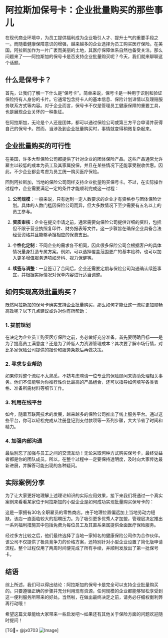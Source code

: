 # 阿拉斯加保号卡：企业批量购买的那些事儿

在现代商业环境中，为员工提供福利成为企业吸引人才、提升士气的重要手段之一。而随着健康保障意识的增强，越来越多的企业选择为员工购买医疗保险。在美国，阿拉斯加作为一片广袤而美丽的土地，其医疗保障体系自然也备受关注。那么问题来了——阿拉斯加的保号卡是否支持企业批量购买呢？今天，我们就来聊聊这个话题。

## 什么是保号卡？

首先，让我们了解一下什么是“保号卡”。简单来说，保号卡是一种用于识别和验证保险持有人身份的卡片。它通常包含持卡人的基本信息、保险计划详情以及理赔服务联系方式等内容。对于企业而言，保号卡不仅是管理员工健康保障的重要工具，也是展现企业关怀的一种象征。

在阿拉斯加，无论是个人还是团体，都可以通过保险公司或第三方平台申请并获得自己的保号卡。然而，当涉及到企业批量购买时，事情就变得稍微复杂起来。

## 企业批量购买的可行性

在美国，许多大型保险公司都提供了针对企业的团体保险产品。这些产品通常允许雇主以较低的成本为员工及其家属投保，并且在某些情况下还能享受税收优惠。因此，不少企业都会考虑为员工统一购买医疗保险。

回到阿拉斯加，当地的保险公司同样支持企业批量购买保号卡。不过，在实际操作过程中，企业需要满足一定的条件才能顺利完成这一过程：

1. **公司规模**：一般来说，只有达到一定人数要求的企业才有资格参与团体保险计划。具体的人数门槛因保险公司而异，但大多数情况下至少需要有五名以上的员工参与。
   
2. **资质审核**：企业在提交申请之前，通常需要向保险公司提供详细的资料，包括但不限于营业执照复印件、财务报表等文件。这一步骤旨在确保企业具备合法经营资格并且能够承担相应的保费支出。

3. **个性化定制**：不同企业的需求各不相同，因此很多保险公司会根据客户的具体情况量身打造专属方案。例如，可以选择覆盖范围更广的基本险种，也可以加入更多增值服务选项如牙科、视力保健等。

4. **续签与调整**：一旦签订了合同后，企业还需要定期与保险公司沟通确认续签事宜，并根据实际情况对保单内容进行适当调整。

## 如何实现高效批量购买？

既然阿拉斯加的保号卡确实支持企业批量购买，那么如何才能让这一流程更加顺畅高效呢？以下几点建议或许对你有所帮助：

### 1. 提前规划
在决定为企业员工购买医疗保险之前，务必做好充分准备。首先要明确目标——是为了提高员工满意度？还是为了降低人力资源管理成本？其次要了解市场行情，对比多家保险公司提供的报价和服务条款后再做决策。

### 2. 寻求专业帮助
如果你对整个流程不太熟悉，不妨考虑聘请一位专业的保险顾问来协助处理相关事务。他们不仅能够为你推荐性价比最高的产品组合，还可以指导如何填写各类表格、准备所需材料等细节工作。

### 3. 利用在线平台
如今，随着互联网技术的发展，越来越多的保险公司推出了线上服务平台。通过这些平台，你可以轻松完成从注册登记到支付款项等一系列步骤，大大节省了时间和精力。

### 4. 加强内部沟通
最后别忘了加强与员工之间的交流互动！无论采取何种方式购买保号卡，最终受益者都是你的团队成员。所以，在整个过程中一定要保持透明度，及时向大家传达最新进展，并解答可能出现的各种疑问。

## 实际案例分享

为了让大家更好地理解上述理论知识的实际应用效果，接下来我们将通过一个真实案例来看看某家位于阿拉斯加的小型企业是如何成功实现批量购买保号卡的：

这是一家拥有30名全职雇员的零售商店。由于地理位置偏远加上当地劳动力短缺，该店一直面临较大的招聘压力。为了吸引更多优秀人才加盟，管理层决定推出一系列福利措施其中包括免费为每位员工及其直系亲属提供全面医疗保险服务。

经过多方比较之后，他们最终选择了当地一家知名的健康保险公司作为合作伙伴。该公司不仅提供了极具竞争力的价格方案，还特别针对小型企业设置了简化版申请流程。整个过程仅用了两周时间便完成了所有手续，并顺利发放出了第一批保号卡。

## 结语

综上所述，我们可以得出结论：阿拉斯加的保号卡是完全可以支持企业批量购买的。只要遵循正确的步骤并充分利用现有资源，任何规模的企业都能够轻松享受到这一便利服务所带来的好处。当然啦，在做出最终决定之前，请务必仔细权衡利弊再行动哦！

希望这篇文章能给大家带来一些启发吧～如果还有其他关于保险方面的问题欢迎随时提问！

[TG💪+ @jx0703 ![Image](https://github.com/user-attachments/assets/dbca1d08-cadb-493c-b0ec-ad6f7a83f270)]